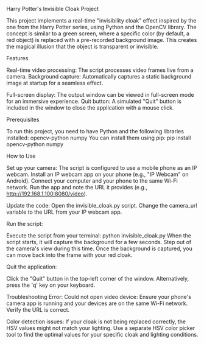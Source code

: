 Harry Potter's Invisible Cloak Project


This project implements a real-time "invisibility cloak" effect inspired by the one from the Harry Potter series, using Python and the OpenCV library. The concept is similar to a green screen, where a specific color (by default, a red object) is replaced with a pre-recorded background image. This creates the magical illusion that the object is transparent or invisible.

Features

Real-time video processing: The script processes video frames live from a camera.
Background capture: Automatically captures a static background image at startup for a seamless effect.

Full-screen display: The output window can be viewed in full-screen mode for an immersive experience.
Quit button: A simulated "Quit" button is included in the window to close the application with a mouse click.

Prerequisites

To run this project, you need to have Python and the following libraries installed:
opencv-python
numpy
You can install them using pip:
pip install opencv-python numpy


How to Use

Set up your camera:
The script is configured to use a mobile phone as an IP webcam.
Install an IP webcam app on your phone (e.g., "IP Webcam" on Android).
Connect your computer and your phone to the same Wi-Fi network.
Run the app and note the URL it provides (e.g., http://192.168.1.100:8080/video).

Update the code:
Open the invisible_cloak.py script.
Change the camera_url variable to the URL from your IP webcam app.

Run the script:

Execute the script from your terminal:
python invisible_cloak.py
When the script starts, it will capture the background for a few seconds. Step out of the camera's view during this time.
Once the background is captured, you can move back into the frame with your red cloak.

Quit the application:

Click the "Quit" button in the top-left corner of the window.
Alternatively, press the 'q' key on your keyboard.

Troubleshooting
Error: Could not open video device: Ensure your phone's camera app is running and your devices are on the same Wi-Fi network. Verify the URL is correct.

Color detection issues: If your cloak is not being replaced correctly, the HSV values might not match your lighting. Use a separate HSV color picker tool to find the optimal values for your specific cloak and lighting conditions.

